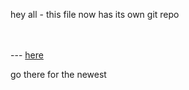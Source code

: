 <p>hey all - this file now has its own git repo 

<br><br>--- <a href="https://github.com/dankreiger/schicken-chicken">here</a></p>

<p>go there for the newest</p>

